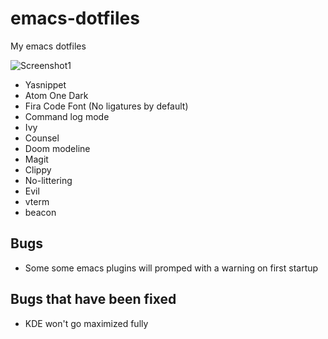 # emacs-dotfiles
My emacs dotfiles

![Screenshot1](https://user-images.githubusercontent.com/108507221/232366535-9c779865-44b8-4c0e-a9f5-1a2b0ecc3920.png)

- Yasnippet
- Atom One Dark
- Fira Code Font (No ligatures by default)
- Command log mode
- Ivy
- Counsel
- Doom modeline
- Magit
- Clippy
- No-littering
- Evil
- vterm
- beacon

## Bugs

- Some some emacs plugins will promped with a warning on first startup

## Bugs that have been fixed

- KDE won't go maximized fully
